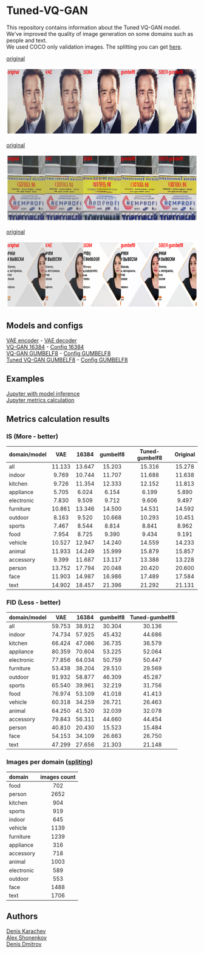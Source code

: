 # Tuned-VQ-GAN  

This repository contains information about the Tuned VQ-GAN model.  
We've improved the quality of image generation on some domains such as people and text.  
We used COCO only validation images. The splitting you can get <a href="https://drive.google.com/file/d/1_ccngzEbw_NiqsVH60lv8S8I82JrSNPv/view?usp=sharing">here</a>.


<a href="https://static.wikia.nocookie.net/walkingdead/images/d/d9/%D0%90%D1%80%D0%BD%D0%BE%D0%BB%D1%8C%D0%B4_%D0%A8%D0%B2%D0%B0%D1%80%D1%86%D0%B5%D0%BD%D0%B5%D0%B3%D0%B3%D0%B5%D1%80.jpg/revision/latest/scale-to-width-down/700?cb=20170729224452&path-prefix=ru">original</a>
<p>
<img src="images/example3.png" width="900" height="180" title="Face"/> 
</p>  
  
<a href="https://vyveski66.ru/userfiles/shop/slider/467_skupka-1.jpg">original</a>
<p>  
<img src="images/example2.png" width="900" height="180" title="Text"/> 
</p>  
  
<a href="https://i.ytimg.com/vi/yTrB1SnUYPc/maxresdefault.jpg">original</a>
<p>
<img src="images/example1.png" width="900" height="180" title="Face and Text"/> 
</p>


## Models and configs  
<a href="https://drive.google.com/file/d/1COec-dpskvwHbIl9QA8qy_9nuOzsRLkl/view?usp=sharing">VAE encoder</a> - <a href="https://drive.google.com/file/d/1pCIvZnVrzA968dqSAi2OEj299Y9YLcDQ/view?usp=sharing">VAE decoder</a>  
<a href="https://drive.google.com/file/d/1yB5nPXiJqYnoBEOannq_M5JJ2lpzhp3T/view?usp=sharing">VQ-GAN 16384</a> - <a href="https://drive.google.com/file/d/1mXu9ThC3ET_uFGPwCYKCbOXqwma7wHo-/view?usp=sharing">Config 16384</a>  
<a href="https://drive.google.com/file/d/1UHuUUWX5F4y17oaW8sWuDzrsXyExU-rK/view?usp=sharing">VQ-GAN GUMBELF8</a> - <a href="https://drive.google.com/file/d/1M7RvSoiuKBwpF-98sScKng0lsZnwFebR/view?usp=sharing">Config GUMBELF8</a>  
<a href="https://drive.google.com/file/d/1WP6Li2Po8xYcQPGMpmaxIlI1yPB5lF5m/view?usp=sharing">Tuned VQ-GAN GUMBELF8</a> - <a href="https://drive.google.com/file/d/1M7RvSoiuKBwpF-98sScKng0lsZnwFebR/view?usp=sharing">Config GUMBELF8</a>  

## Examples  
<a href="https://colab.research.google.com/drive/16NcbwnbRjDTwM_RweoKNbFMa3NMU4GYI?usp=sharing">Jupyter with model inference</a>  
<a href="https://colab.research.google.com/drive/1VG4WiKLX2nDcV8DrzdJexQs57Rqu3llX?usp=sharing">Jupyter metrics calculation</a>  


## Metrics calculation results   
### IS (More - better)
|domain/model | VAE | 16384 | gumbelf8 | Tuned-gumbelf8| Original|
|:---|:---:|:---:|:---:|:---:|:---:|
|all | 11.133 | 13.647 | 15.203 | 15.316| 15.278|
|indoor | 9.769 | 10.744 | 11.707 | 11.688 | 11.638|
|kitchen | 9.726 | 11.354 | 12.333 | 12.152 | 11.813|
|appliance | 5.705 | 6.024 | 6.154 | 6.199 | 5.890|
|electronic | 7.830 | 9.509 | 9.712 | 9.606 | 9.497|
|furniture | 10.861 | 13.346 | 14.500 | 14.531 | 14.592|
|outdoor | 8.163 | 9.520 | 10.668 | 10.293 | 10.451|
|sports | 7.467 | 8.544 | 8.814 | 8.841 | 8.962|
|food | 7.954 | 8.725 | 9.390 | 9.434 | 9.191|
|vehicle | 10.527 | 12.947 | 14.240 | 14.559 | 14.233|
|animal | 11.933 | 14.249 | 15.999 | 15.879 | 15.857|
|accessory | 9.399 | 11.687 | 13.117 | 13.388 | 13.228|
|person | 13.752 | 17.794 | 20.048 | 20.420 | 20.600|
|face | 11.903 | 14.987 | 16.986 | 17.489 | 17.584|
|text | 14.902 | 18.457 | 21.396 | 21.292 | 21.131|


### FID (Less - better)  
|domain/model | VAE | 16384 | gumbelf8 | Tuned-gumbelf8|  
|:---|:---:|:---:|:---:|:---:| 
|all | 59.753 | 38.912 | 30.304 | 30.136 |  
|indoor | 74.734 | 57.925 | 45.432 | 44.686 |  
|kitchen | 66.424 | 47.086 | 36.735 | 36.579 |  
|appliance | 80.359 | 70.604 | 53.225 | 52.064 |  
|electronic | 77.856 | 64.034 | 50.759 | 50.447 |  
|furniture | 53.438 | 38.204 | 29.510 | 29.569 |  
|outdoor | 91.932 | 58.877 | 46.309 | 45.287 |  
|sports | 65.540 | 39.961 | 32.219 | 31.756 |  
|food | 76.974 | 53.109 | 41.018 | 41.413 |  
|vehicle | 60.318 | 34.259 | 26.721 | 26.463 |  
|animal | 64.250 | 41.520 | 32.039 | 32.078 |  
|accessory | 79.843 | 56.311 | 44.660 | 44.454 |  
|person | 40.810 | 20.430 | 15.523 | 15.484 |  
|face | 54.153 | 34.109 | 26.663 | 26.750 |  
|text | 47.299 | 27.656 | 21.303 | 21.148 |  

### Images per domain (<a href="https://drive.google.com/file/d/1_ccngzEbw_NiqsVH60lv8S8I82JrSNPv/view?usp=sharing">spliting</a>)
|domain | images count|  
|:---|:---:|  
|food | 702|
|person | 2652|
|kitchen | 904|
|sports | 919|
|indoor | 645|
|vehicle | 1139|
|furniture | 1239|
|appliance | 316|
|accessory | 718|
|animal | 1003|
|electronic | 589|
|outdoor | 553|
|face | 1488|
|text | 1706|

## Authors  
<a href="https://github.com/TheDenk">Denis Karachev</a>  
<a href="https://www.kaggle.com/shonenkov">Alex Shonenkov</a>  
<a href="https://github.com/denndimitrov">Denis Dmitrov</a>  
